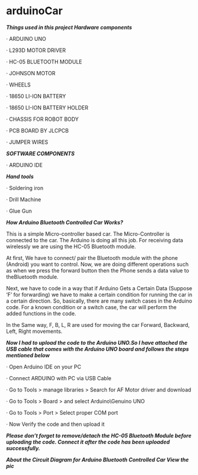 # arduinoCar


***Things used in this project
Hardware components***

· ARDUINO UNO

· L293D MOTOR DRIVER

· HC-05 BLUETOOTH MODULE

· JOHNSON MOTOR

· WHEELS

· 18650 LI-ION BATTERY

· 18650 LI-ION BATTERY HOLDER

· CHASSIS FOR ROBOT BODY

· PCB BOARD BY JLCPCB

· JUMPER WIRES




***SOFTWARE COMPONENTS***

· ARDUINO IDE


***Hand tools***

· Soldering iron

· Drill Machine

· Glue Gun


***How Arduino Bluetooth Controlled Car Works?***

This is a simple Micro-controller based car. The Micro-Controller is connected to the car. The Arduino is doing all this job. For receiving data wirelessly we are using the HC-05 Bluetooth module.

At first, We have to connect/ pair the Bluetooth module with the phone (Android) you want to control. Now, we are doing different operations such as when we press the forward button then the Phone sends a data value to theBluetooth module.

Next, we have to code in a way that if Arduino Gets a Certain Data (Suppose ‘F’ for forwarding) we have to make a certain condition for running the car in a certain direction. So, basically, there are many switch cases in the Arduino code. For a known condition or a switch case, the car will perform the added functions in the code.

In the Same way, F, B, L, R are used for moving the car Forward, Backward, Left, Right movements.



***Now I had to upload the code to the Arduino UNO.So I have attached the USB cable that comes with the Arduino UNO board and follows the steps mentioned below***

· Open Arduino IDE on your PC

· Connect ARDUINO with PC via USB Cable

· Go to Tools > manage libraries > Search for AF Motor driver and download

· Go to Tools > Board > and select Arduino\Genuino UNO

· Go to Tools > Port > Select proper COM port

· Now Verify the code and then upload it



***Please don’t forget to remove/detach the HC-05 Bluetooth Module before uploading the code. Connect it after the code has been uploaded successfully.***


***About the Circuit Diagram for Arduino Bluetooth Controlled Car View the pic***





